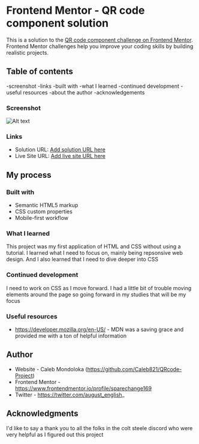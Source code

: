 # Frontend Mentor - QR code component solution

This is a solution to the [QR code component challenge on Frontend Mentor](https://www.frontendmentor.io/challenges/qr-code-component-iux_sIO_H). Frontend Mentor challenges help you improve your coding skills by building realistic projects. 

## Table of contents
-screenshot
-links
-built with
-what I learned
-continued development
-useful resources
-about the author
-acknowledgements 





### Screenshot

![]()![Alt text](../../../../Pictures/Screenshots/Screenshot%208-2.png)



### Links

- Solution URL: [Add solution URL here](https://your-solution-url.com)
- Live Site URL: [Add live site URL here](https://your-live-site-url.com)

## My process

### Built with

- Semantic HTML5 markup
- CSS custom properties
- Mobile-first workflow



### What I learned

This project was my first application of HTML and CSS without using a tutorial. I learned what I need to focus on, mainly being repsonsive web design. And I also learned that I need to dive deeper into CSS






### Continued development

I need to work on CSS as I move forward. I had a little bit of trouble moving elements around the page so going forward in my studies that will be my focus


### Useful resources

- https://developer.mozilla.org/en-US/ - MDN was a saving grace and provided me with a ton of helpful information



## Author

- Website - Caleb Mondoloka (https://github.com/Caleb821/QRcode-Project)
- Frontend Mentor - https://www.frontendmentor.io/profile/sparechange169
- Twitter - https://twitter.com/august_english_



## Acknowledgments

I'd like to say a thank you to all the folks in the colt steele discord who were very helpful as I figured out this project


